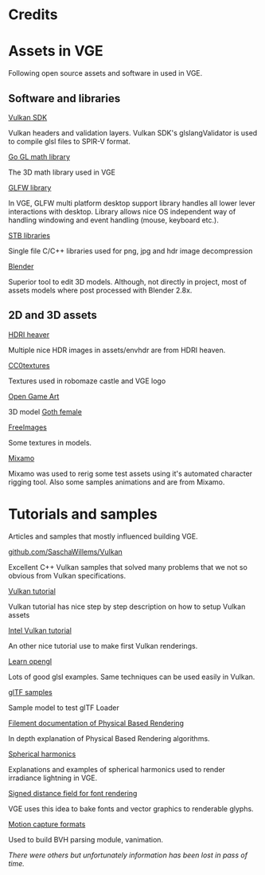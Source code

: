 # Credits



# Assets in VGE

Following open source assets and software in used in VGE. 

## Software and libraries

[Vulkan SDK](https://www.lunarg.com/vulkan-sdk/)

Vulkan headers and validation layers. Vulkan SDK's glslangValidator is used to 
compile glsl files to SPIR-V format.

[Go GL math library](https://godoc.org/github.com/go-gl/mathgl/mgl32)

The 3D math library used in VGE

[GLFW library](https://www.glfw.org/)

In VGE, GLFW multi platform desktop support library handles all lower lever interactions with desktop. 
Library allows nice OS independent way of handling windowing and event handling (mouse, keyboard etc.).


[STB libraries](https://github.com/nothings/stb)

Single file C/C++ libraries used for png, jpg and hdr image decompression

[Blender](https://www.blender.org/)

Superior tool to edit 3D models. Although, not directly in project, most of assets models where post processed with Blender 2.8x.
 

## 2D and 3D assets

[HDRI heaver](https://hdrihaven.com/)

Multiple nice HDR images in assets/envhdr are from HDRI heaven. 

[CC0textures](https://cc0textures.com/)

Textures used in robomaze castle and VGE logo

[Open Game Art](https://opengameart.org/)

3D model [Goth female](https://opengameart.org/content/goth-female-fleur-du-mal)

[FreeImages](https://www.freeimages.com/)

Some textures in models.

[Mixamo](https://www.mixamo.com/#/)

Mixamo was used to rerig some test assets using it's automated character rigging tool.
Also some samples animations and are from Mixamo.
 

# Tutorials and samples

Articles and samples that mostly influenced building VGE. 

[github.com/SaschaWillems/Vulkan](https://github.com/SaschaWillems/Vulkan)

Excellent C++ Vulkan samples that solved many problems that we not so obvious from
Vulkan specifications.

[Vulkan tutorial](https://vulkan-tutorial.com/)

Vulkan tutorial has nice step by step description on how to setup Vulkan assets 

[Intel Vulkan tutorial](https://software.intel.com/en-us/articles/api-without-secrets-introduction-to-vulkan-part-1)

An other nice tutorial use to make first Vulkan renderings.

[Learn opengl](https://learnopengl.com)

Lots of good glsl examples. Same techniques can be used easily in Vulkan. 

[glTF samples](https://github.com/KhronosGroup/glTF-Sample-Models)

Sample model to test glTF Loader

[Filement documentation of Physical Based Rendering](https://github.com/google/filament)

In depth explanation of Physical Based Rendering algorithms.

[Spherical harmonics](http://www.ppsloan.org/publications/StupidSH36.pdf)

Explanations and examples of spherical harmonics used to render irradiance lightning in VGE.

[Signed distance field for font rendering](https://steamcdn-a.akamaihd.net/apps/valve/2007/SIGGRAPH2007_AlphaTestedMagnification.pdf)

VGE uses this idea to bake fonts and vector graphics to renderable glyphs.

[Motion capture formats](http://www.dcs.shef.ac.uk/intranet/research/public/resmes/CS0111.pdf)

Used to build BVH parsing module, vanimation.


_There were others but unfortunately information has been lost in pass of time._








